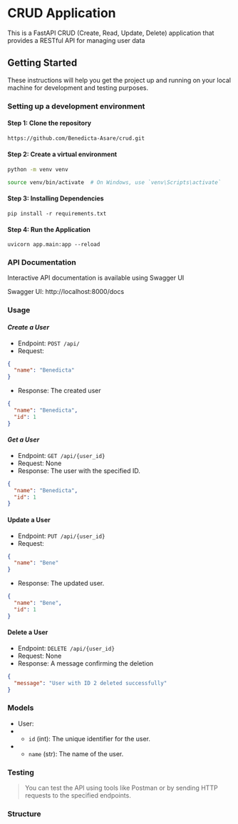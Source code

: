 # CRUD Application

This is a FastAPI CRUD (Create, Read, Update, Delete) application that provides a RESTful API for managing user data

## Getting Started

These instructions will help you get the project up and running on your local machine for development and testing purposes.

### Setting up a development environment

#### Step 1: Clone the repository

```bash
https://github.com/Benedicta-Asare/crud.git
```

#### Step 2: Create a virtual environment

```bash
python -m venv venv
```

```bash
source venv/bin/activate  # On Windows, use `venv\Scripts\activate`
```

#### Step 3: Installing Dependencies

```
pip install -r requirements.txt
```

#### Step 4: Run the Application

```
uvicorn app.main:app --reload
```

### API Documentation
Interactive API documentation is available using Swagger UI

Swagger UI: http://localhost:8000/docs

### Usage

#### *Create a User*

- Endpoint: `POST /api/`
- Request:

```json
{
  "name": "Benedicta"
}
```
- Response: The created user

```json
{
  "name": "Benedicta",
  "id": 1
}
```

#### *Get a User*

- Endpoint: `GET /api/{user_id}`
- Request: None
- Response: The user with the specified ID.
```json
{
  "name": "Benedicta",
  "id": 1
}
```

#### Update a User
- Endpoint: `PUT /api/{user_id}`
- Request:
```json
{
  "name": "Bene"
}
```
- Response: The updated user.
```json
{
  "name": "Bene",
  "id": 1
}
```

#### Delete a User
- Endpoint: `DELETE /api/{user_id}`
- Request: None
- Response: A message confirming the deletion
```json
{
  "message": "User with ID 2 deleted successfully"
}
```

### Models
- User:
- - `id` (int): The unique identifier for the user.
- - `name` (str): The name of the user. 

### Testing 
>  You can test the API using tools like Postman or by sending HTTP requests to the specified endpoints.

### Structure